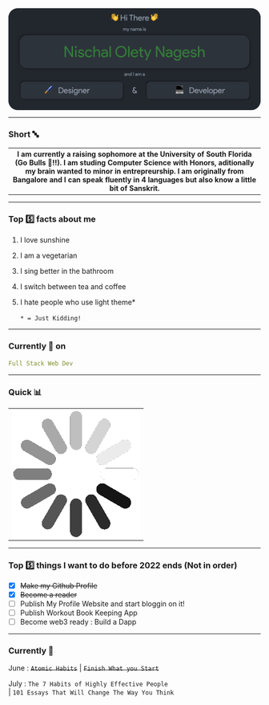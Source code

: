 <img src="./Assets/Header.png" align="center" alt="Nischal Olety Nagesh => Designer & Developer">
<hr/>

### Short 🔤
<table align="center" >
    <tr>
        <th>I am currently a raising sophomore at the University of South Florida (Go Bulls 🤘!!). I am studing Computer Science with Honors, aditionally my brain wanted to minor in   entrepreurship. I am originally from Bangalore and I can speak fluently in 4 languages but also know a little bit of Sanskrit. </th>
    </tr>
</table>

<hr/>

### Top :five: facts about me
1. I love sunshine
2. I am a vegetarian 
3. I sing better in the bathroom
4. I switch between tea and coffee
5. I hate people who use light theme*

    `* = Just Kidding!`

<hr/>

### Currently 🎯 on

```yaml
Full Stack Web Dev
```
<hr/>

### Quick 📊

<table align="center" width="100vw">
    <tr>
        <td border-radius="10px" ><img src="./Assets/loading.gif"  align="center"></td>
    </tr>
</table>

<hr/>

### Top :five: things I want to do before 2022 ends (Not in order)

- [x] ~~Make my Github Profile~~
- [x] ~~Become a reader~~
- [ ] Publish My Profile Website and start bloggin on it!
- [ ] Publish Workout Book Keeping App
- [ ] Become web3 ready : Build a Dapp

<hr/>
 
### Currently 📖

June : ~~`Atomic Habits`~~
 | ~~`Finish What you Start`~~

July : `The 7 Habits of Highly Effective People `  
 | `101 Essays That Will Change The Way You Think`
 
